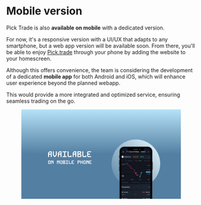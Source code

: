 # Mobile version

Pick Trade is also **available on mobile** with a dedicated version.&#x20;

For now, it's a responsive version with a UI/UX that adapts to any smartphone, but a web app version will be available soon. From there, you'll be able to enjoy [Pick.trade](https://pick.trade/) through your phone by adding the website to your homescreen.

Although this offers convenience, the team is considering the development of a dedicated **mobile app** for both Android and iOS, which will enhance user experience beyond the planned webapp.

This would provide a more integrated and optimized service, ensuring seamless trading on the go.

<figure><img src="../../.gitbook/assets/Available on mobile phone.png" alt=""><figcaption></figcaption></figure>
